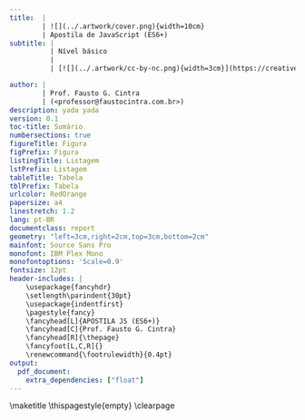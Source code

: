 ```yaml
---
title:  |
        | ![](../.artwork/cover.png){width=10cm}  
        | Apostila de JavaScript (ES6+)
subtitle: |
          | Nível básico
          |
          | [![](../.artwork/cc-by-nc.png){width=3cm}](https://creativecommons.org/licenses/by-nc/4.0/deed.pt_BR)

author: |
        | Prof. Fausto G. Cintra
        | (<professor@faustocintra.com.br>)
description: yada yada
version: 0.1
toc-title: Sumário
numbersections: true
figureTitle: Figura
figPrefix: Figura
listingTitle: Listagem
lstPrefix: Listagem
tableTitle: Tabela
tblPrefix: Tabela
urlcolor: RedOrange
papersize: a4
linestretch: 1.2
lang: pt-BR
documentclass: report
geometry: "left=3cm,right=2cm,top=3cm,bottom=2cm"
mainfont: Source Sans Pro
monofont: IBM Plex Mono
monofontoptions: 'Scale=0.9'
fontsize: 12pt
header-includes: |
    \usepackage{fancyhdr}
    \setlength\parindent{30pt}
    \usepackage{indentfirst}
    \pagestyle{fancy}
    \fancyhead[L]{APOSTILA JS (ES6+)}
    \fancyhead[C]{Prof. Fausto G. Cintra}
    \fancyhead[R]{\thepage}
    \fancyfoot[L,C,R]{}
    \renewcommand{\footrulewidth}{0.4pt}
output: 
  pdf_document:
    extra_dependencies: ["float"]
---
```


\maketitle
\thispagestyle{empty}
\clearpage
